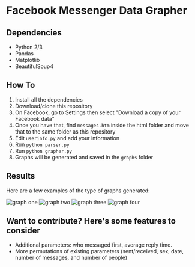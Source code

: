 # Facebook Messenger Data Grapher

## Dependencies
* Python 2/3
* Pandas
* Matplotlib
* BeautifulSoup4
 
## How To
1. Install all the dependencies
2. Download/clone this repository
3. On Facebook, go to Settings then select "Download a copy of your Facebook data"
4. Once you have that, find `messages.htm` inside the html folder and move that to the same folder as this repository
5. Edit `userinfo.py` and add your information
6. Run `python parser.py`
7. Run `python grapher.py`
8. Graphs will be generated and saved in the `graphs` folder

## Results
Here are a few examples of the type of graphs generated:

![graph one](http://rohanp.xyz/images/cululative.png)
![graph two](http://rohanp.xyz/images/number_messaged_by_day.png)
![graph three](http://rohanp.xyz/images/messaging_by_sex.png)
![graph four](http://rohanp.xyz/images/total_sent_received.png)

## Want to contribute? Here's some features to consider
* Additional parameters: who messaged first, average reply time.
* More permutations of existing parameters (sent/received, sex, date, number of messages, and number of people)
